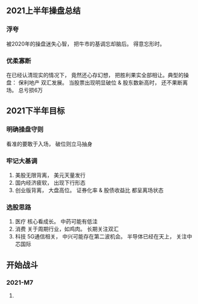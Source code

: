 ## 2021上半年操盘总结
### 浮夸
  被2020年的操盘迷失心智， 把牛市的基调忘却脑后。 得意忘形时。
  
### 优柔寡断
  在已经认清现实的情况下， 竟然还心存幻想， 把胜利果实全部相让。典型的操盘： 保利地产  双汇发展。  当股票出现明显破位 & 股东数新高时， 还不果断离场。 总亏损6万  
  
## 2021下半年目标

### 明确操盘守则

看准的要敢于入场， 破位则立马抽身

### 牢记大基调

1. 美股无限背离， 美元天量发行
2. 国内经济疲软， 出现下行形态
3. 创业版背离， 大盘高位。 证券化率 & 股债收益比 都呈离场状态

### 选股思路

1. 医疗  核心看成长。 中药可能有低洼
2. 消费  关于周期行业，如鸡肉。 长期关注双汇  
3. 科技  5G通信相关， 中兴可能存在第二波机会。 半导体已经在天上， 关注中芯国际

## 开始战斗
### 2021-M7
1. 
